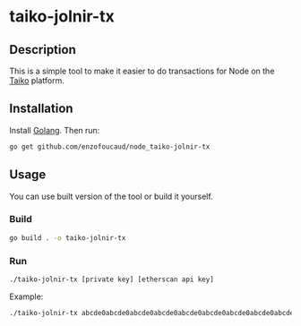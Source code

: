 # taiko-jolnir-tx

## Description

This is a simple tool to make it easier to do transactions for Node on the [Taiko](https://taiko.xyz/) platform.

## Installation

Install [Golang](https://go.dev/doc/install). Then run:

```bash
go get github.com/enzofoucaud/node_taiko-jolnir-tx
```

## Usage

You can use built version of the tool or build it yourself.

### Build

```bash
go build . -o taiko-jolnir-tx
```

### Run

```bash
./taiko-jolnir-tx [private key] [etherscan api key]
```

Example:

```bash
./taiko-jolnir-tx abcde0abcde0abcde0abcde0abcde0abcde0abcde0abcde0abcde0abcde0abcd XXXXXXXXXXXXXXXXXXXXXXXXXXXXXXXXXX
```
